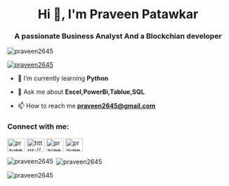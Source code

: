 <h1 align="center">Hi 👋, I'm Praveen Patawkar</h1>
<h3 align="center">A passionate Business Analyst And a Blockchian developer</h3>

<p align="left"> <img src="https://komarev.com/ghpvc/?username=praveen2645&label=Profile%20views&color=0e75b6&style=flat" alt="praveen2645" /> </p>

<p align="left"> <a href="https://github.com/ryo-ma/github-profile-trophy"><img src="https://github-profile-trophy.vercel.app/?username=praveen2645" alt="praveen2645" /></a> </p>


- 🌱 I’m currently learning **Python**

- 💬 Ask me about **Excel,PowerBi,Tablue,SQL**

- 📫 How to reach me **praveen2645@gmail.com**

<h3 align="left">Connect with me:</h3>
<p align="left">
<a href="https://twitter.com/praveenpatawkar" target="blank"><img align="center" src="https://raw.githubusercontent.com/rahuldkjain/github-profile-readme-generator/master/src/images/icons/Social/twitter.svg" alt="praveenpatawkar" height="30" width="40" /></a>
<a href="https://linkedin.com/in/https://www.linkedin.com/in/praveen-patawkar-87b02a202/" target="blank"><img align="center" src="https://raw.githubusercontent.com/rahuldkjain/github-profile-readme-generator/master/src/images/icons/Social/linked-in-alt.svg" alt="https://www.linkedin.com/in/praveen-patawkar-87b02a202/" height="30" width="40" /></a>
<a href="https://fb.com/praveen patawkar" target="blank"><img align="center" src="https://raw.githubusercontent.com/rahuldkjain/github-profile-readme-generator/master/src/images/icons/Social/facebook.svg" alt="praveen patawkar" height="30" width="40" /></a>
<a href="https://instagram.com/praveen 2645" target="blank"><img align="center" src="https://raw.githubusercontent.com/rahuldkjain/github-profile-readme-generator/master/src/images/icons/Social/instagram.svg" alt="praveen 2645" height="30" width="40" /></a>
</p>


<p><img align="left" src="https://github-readme-stats.vercel.app/api/top-langs?username=praveen2645&show_icons=true&locale=en&layout=compact" alt="praveen2645" /></p>

<p>&nbsp;<img align="center" src="https://github-readme-stats.vercel.app/api?username=praveen2645&show_icons=true&locale=en" alt="praveen2645" /></p>

<p><img align="center" src="https://github-readme-streak-stats.herokuapp.com/?user=praveen2645&" alt="praveen2645" /></p>
